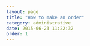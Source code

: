 ```yaml
---
layout: page
title: "How to make an order"
category: administrative
date: 2015-06-23 11:22:32
order: 1
---
```



